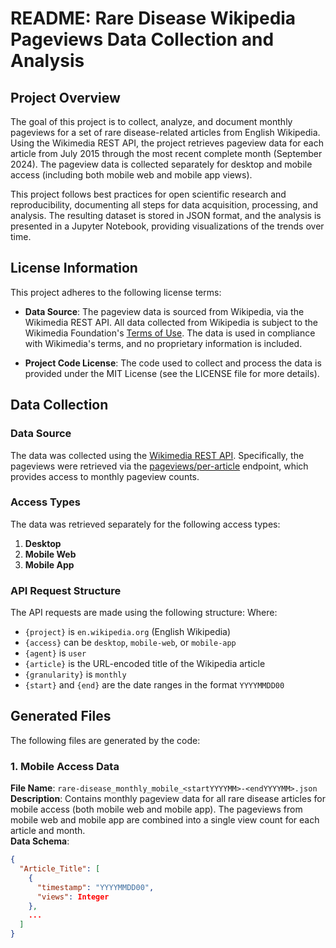 # README: Rare Disease Wikipedia Pageviews Data Collection and Analysis

## Project Overview
The goal of this project is to collect, analyze, and document monthly pageviews for a set of rare disease-related articles from English Wikipedia. Using the Wikimedia REST API, the project retrieves pageview data for each article from July 2015 through the most recent complete month (September 2024). The pageview data is collected separately for desktop and mobile access (including both mobile web and mobile app views). 

This project follows best practices for open scientific research and reproducibility, documenting all steps for data acquisition, processing, and analysis. The resulting dataset is stored in JSON format, and the analysis is presented in a Jupyter Notebook, providing visualizations of the trends over time.

## License Information
This project adheres to the following license terms:

- **Data Source**: The pageview data is sourced from Wikipedia, via the Wikimedia REST API. All data collected from Wikipedia is subject to the Wikimedia Foundation's [Terms of Use](https://foundation.wikimedia.org/wiki/Terms_of_Use). The data is used in compliance with Wikimedia's terms, and no proprietary information is included.
  
- **Project Code License**: The code used to collect and process the data is provided under the MIT License (see the LICENSE file for more details).

## Data Collection
### Data Source
The data was collected using the [Wikimedia REST API](https://www.mediawiki.org/wiki/Wikimedia_REST_API). Specifically, the pageviews were retrieved via the [pageviews/per-article](https://wikimedia.org/api/rest_v1/#/Pageviews%20data) endpoint, which provides access to monthly pageview counts.

### Access Types
The data was retrieved separately for the following access types:
1. **Desktop**
2. **Mobile Web**
3. **Mobile App**

### API Request Structure
The API requests are made using the following structure:
Where:
- `{project}` is `en.wikipedia.org` (English Wikipedia)
- `{access}` can be `desktop`, `mobile-web`, or `mobile-app`
- `{agent}` is `user`
- `{article}` is the URL-encoded title of the Wikipedia article
- `{granularity}` is `monthly`
- `{start}` and `{end}` are the date ranges in the format `YYYYMMDD00`

## Generated Files
The following files are generated by the code:

### 1. Mobile Access Data
**File Name**: `rare-disease_monthly_mobile_<startYYYYMM>-<endYYYYMM>.json`  
**Description**: Contains monthly pageview data for all rare disease articles for mobile access (both mobile web and mobile app). The pageviews from mobile web and mobile app are combined into a single view count for each article and month.  
**Data Schema**:
```json
{
  "Article_Title": [
    {
      "timestamp": "YYYYMMDD00",
      "views": Integer
    },
    ...
  ]
}
```
